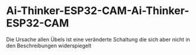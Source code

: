 # Ai-Thinker-ESP32-CAM-Ai-Thinker-ESP32-CAM
Die Ursache allen Übels ist eine veränderte Schaltung die sich aber nicht in den Beschreibungen widerspiegelt
